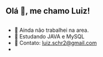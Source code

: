 ## Olá 👋,  me chamo Luiz!
##

- 🔭 Ainda não trabalhei na area.
- 🌱 Estudando JAVA e MySQL
- 📖 Contato: luiz.schr2@gmail.com
- 

